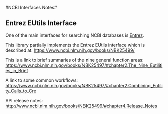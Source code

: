#NCBI Interfaces Notes#

## Entrez EUtils Interface ##
One of the main interfaces for searching NCBI databases is [Entrez](https://en.wikipedia.org/wiki/Entrez). 

This library partially implements the Entrez EUtils interface which is described at:
https://www.ncbi.nlm.nih.gov/books/NBK25499/

This is a link to brief summaries of the nine general function areas: 
https://www.ncbi.nlm.nih.gov/books/NBK25497/#chapter2.The_Nine_Eutilities_in_Brief

A link to some common workflows:
https://www.ncbi.nlm.nih.gov/books/NBK25497/#chapter2.Combining_Eutility_Calls_to_Cre

API release notes:
http://www.ncbi.nlm.nih.gov/books/NBK25499/#chapter4.Release_Notes
